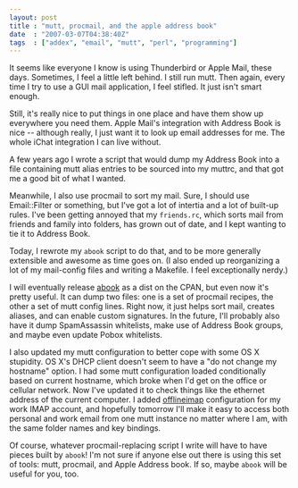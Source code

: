 ```yaml
---
layout: post
title : "mutt, procmail, and the apple address book"
date  : "2007-03-07T04:38:40Z"
tags  : ["addex", "email", "mutt", "perl", "programming"]
---
```

It seems like everyone I know is using Thunderbird or Apple Mail, these days.
Sometimes, I feel a little left behind.  I still run mutt.  Then again, every
time I try to use a GUI mail application, I feel stifled.  It just isn't smart
enough.

Still, it's really nice to put things in one place and have them show up
everywhere you need them.  Apple Mail's integration with Address Book is nice
-- although really, I just want it to look up email addresses for me.  The
whole iChat integration I can live without.

A few years ago I wrote a script that would dump my Address Book into a file
containing mutt alias entries to be sourced into my muttrc, and that got me a
good bit of what I wanted.

Meanwhile, I also use procmail to sort my mail.  Sure, I should use
Email::Filter or something, but I've got a lot of intertia and a lot of
built-up rules.  I've been getting annoyed that my `friends.rc`, which sorts
mail from friends and family into folders, has grown out of date, and I kept
wanting to tie it to Address Book.

Today, I rewrote my `abook` script to do that, and to be more generally
extensible and awesome as time goes on.  (I also ended up reorganizing a lot of
my mail-config files and writing a Makefile.  I feel exceptionally nerdy.)

I will eventually release [abook](http://rjbs.manxome.org/hacks/perl/abook) as
a dist on the CPAN, but even now it's pretty useful.  It can dump two files:
one is a set of procmail recipes, the other a set of mutt config lines.  Right
now, it just helps sort mail, creates aliases, and can enable custom
signatures.  In the future, I'll probably also have it dump SpamAssassin
whitelists, make use of Address Book groups, and maybe even update Pobox
whitelists.

I also updated my mutt configuration to better cope with some OS X stupidity.
OS X's DHCP client doesn't seem to have a "do not change my hostname" option.
I had some mutt configuration loaded conditionally based on current hostname,
which broke when I'd get on the office or cellular network.  Now I've updated
it to check things like the ethernet address of the current computer.  I added
[offlineimap](http://software.complete.org/offlineimap) configuration for my
work IMAP account, and hopefully tomorrow I'll make it easy to access both
personal and work email from one mutt instance no matter where I am, with the
same folder names and key bindings.

Of course, whatever procmail-replacing script I write will have to have
pieces built by `abook`!  I'm not sure if anyone else out there is using this
set of tools: mutt, procmail, and Apple Address book.  If so, maybe `abook`
will be useful for you, too.

